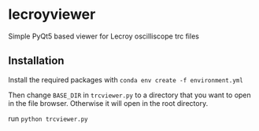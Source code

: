 # lecroyviewer

Simple PyQt5 based viewer for Lecroy oscilliscope trc files

## Installation

Install the required packages with `conda env create -f environment.yml`

Then change `BASE_DIR` in `trcviewer.py` to a directory that you want to open in the file browser. Otherwise it will open in the root directory. 

run `python trcviewer.py`

